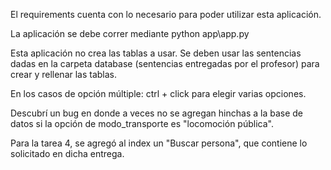 El requirements cuenta con lo necesario para poder utilizar esta aplicación.

La aplicación se debe correr mediante  python app\app.py

Esta aplicación no crea las tablas a usar.
Se deben usar las sentencias dadas en la carpeta database (sentencias entregadas por el profesor) para crear y rellenar las tablas.


En los casos de opción múltiple: ctrl + click para elegir varias opciones.

Descubrí un bug en donde a veces no se agregan hinchas a la base de datos si la opción de modo_transporte es "locomoción pública".

Para la tarea 4, se agregó al index un "Buscar persona", que contiene lo solicitado en dicha entrega.